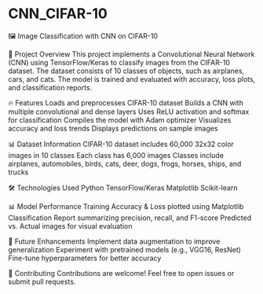 # CNN_CIFAR-10
🖼️ Image Classification with CNN on CIFAR-10

📌 Project Overview
This project implements a Convolutional Neural Network (CNN) using TensorFlow/Keras to classify images from the CIFAR-10 dataset. The dataset consists of 10 classes of objects, such as airplanes, cars, and cats. The model is trained and evaluated with accuracy, loss plots, and classification reports.

🔥 Features
Loads and preprocesses CIFAR-10 dataset
Builds a CNN with multiple convolutional and dense layers
Uses ReLU activation and softmax for classification
Compiles the model with Adam optimizer
Visualizes accuracy and loss trends
Displays predictions on sample images

📊 Dataset Information
CIFAR-10 dataset includes 60,000 32x32 color images in 10 classes
Each class has 6,000 images
Classes include airplanes, automobiles, birds, cats, deer, dogs, frogs, horses, ships, and trucks

🛠️ Technologies Used
Python
TensorFlow/Keras
Matplotlib
Scikit-learn

📊 Model Performance
Training Accuracy & Loss plotted using Matplotlib
Classification Report summarizing precision, recall, and F1-score
Predicted vs. Actual images for visual evaluation

🔮 Future Enhancements
Implement data augmentation to improve generalization
Experiment with pretrained models (e.g., VGG16, ResNet)
Fine-tune hyperparameters for better accuracy

🤝 Contributing
Contributions are welcome! Feel free to open issues or submit pull requests.
